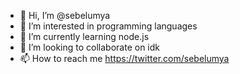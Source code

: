 - 👋 Hi, I’m @sebelumya
- 👀 I’m interested in programming languages
- 🌱 I’m currently learning node.js
- 💞️ I’m looking to collaborate on idk
- 📫 How to reach me https://twitter.com/sebelumya

<!---
sebelumya/sebelumya is a ✨ special ✨ repository because its `README.md` (this file) appears on your GitHub profile.
You can click the Preview link to take a look at your changes.
--->
